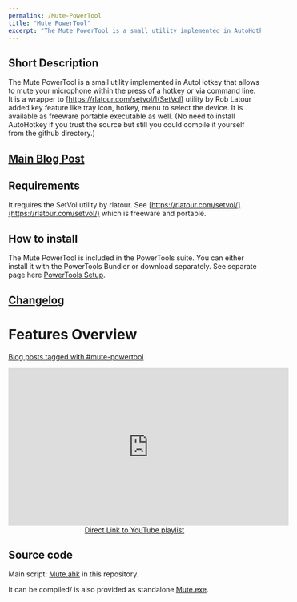 ```yaml
---
permalink: /Mute-PowerTool
title: "Mute PowerTool"
excerpt: "The Mute PowerTool is a small utility implemented in AutoHotkey that allows to mute your microphone within the press of a hotkey or via command line."
---
```


## Short Description

The Mute PowerTool is a small utility implemented in AutoHotkey that allows to mute your microphone within the press of a hotkey or via command line.
It is a wrapper to [https://rlatour.com/setvol/](SetVol) utility by Rob Latour added key feature like tray icon, hotkey, menu to select the device.
It is available as freeware portable executable as well. (No need to install AutoHotkey if you trust the source but still you could compile it yourself from the github directory.)

## [Main Blog Post](https://tdalon.blogspot.com/2021/02/mute-powertool.html)

## Requirements

It requires the SetVol utility by rlatour. See [https://rlatour.com/setvol/](https://rlatour.com/setvol/) which is freeware and portable.

## How to install

The Mute PowerTool is included in the PowerTools suite. You can either install it with the PowerTools Bundler or download separately.
See separate page here [PowerTools Setup](PowerTools-Setup).

## [Changelog](Mute-PowerTool-Changelog)

# Features Overview

[Blog posts tagged with #mute-powertool](https://tdalon.blogspot.com/search/label/mute-powertool)

<div align="center"><iframe width="560" height="315" src="https://www.youtube.com/embed/videoseries?list=PLUSZfg60tAwLIIs8TpcOJIG9ghbQd5nHj" frameborder="0" allow="accelerometer; autoplay; encrypted-media; gyroscope; picture-in-picture" allowfullscreen></iframe><br><a href="https://www.youtube.com/playlist?list=PLUSZfg60tAwLIIs8TpcOJIG9ghbQd5nHj">Direct Link to YouTube playlist</a></div>

## Source code

Main script: [Mute.ahk](https://github.com/tdalon/ahk/blob/master/Mute.ahk) in this repository.

It can be compiled/ is also provided as standalone [Mute.exe](https://github.com/tdalon/ahk/blob/master/PowerTools/Mute.exe).
